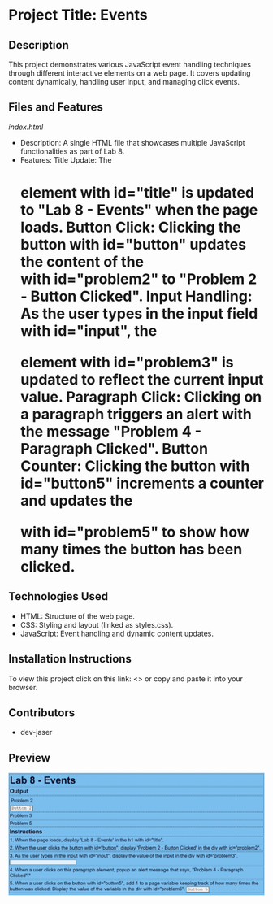 # Project Title: Events

## Description
This project demonstrates various JavaScript event handling techniques through different interactive elements on a web page. It covers updating content dynamically, handling user input, and managing click events.

## Files and Features
*index.html*
- Description: A single HTML file that showcases multiple JavaScript functionalities as part of Lab 8.
- Features:
    Title Update: The <h1> element with id="title" is updated to "Lab 8 - Events" when the page loads.
    Button Click: Clicking the button with id="button" updates the content of the <div> with id="problem2" to "Problem 2 - Button Clicked".
    Input Handling: As the user types in the input field with id="input", the <p> element with id="problem3" is updated to reflect the current input value.
    Paragraph Click: Clicking on a paragraph triggers an alert with the message "Problem 4 - Paragraph Clicked".
    Button Counter: Clicking the button with id="button5" increments a counter and updates the <div> with id="problem5" to show how many times the button has been clicked.

## Technologies Used
- HTML: Structure of the web page.
- CSS: Styling and layout (linked as styles.css).
- JavaScript: Event handling and dynamic content updates.

## Installation Instructions
To view this project click on this link: <> or copy and paste it into your browser.

## Contributors
- dev-jaser

## Preview
![screenshot](image.png)
